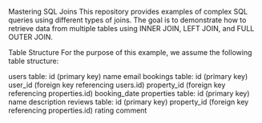 Mastering SQL Joins
This repository provides examples of complex SQL queries using different types of joins. The goal is to demonstrate how to retrieve data from multiple tables using INNER JOIN, LEFT JOIN, and FULL OUTER JOIN.

Table Structure
For the purpose of this example, we assume the following table structure:

users table:
id (primary key)
name
email
bookings table:
id (primary key)
user_id (foreign key referencing users.id)
property_id (foreign key referencing properties.id)
booking_date
properties table:
id (primary key)
name
description
reviews table:
id (primary key)
property_id (foreign key referencing properties.id)
rating
comment